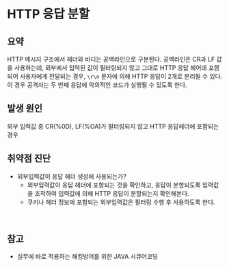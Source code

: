 # HTTP 응답 분할
## 요약
HTTP 메시지 구조에서 헤더와 바디는 공백라인으로 구분된다. 공백라인은 CR과 LF 값을 사용하는데, 외부에서 입력된 값이 필터링되지 않고 그대로 HTTP 응답 헤어데 포함되어 사용자에게 전달되는 경우, `\r\n` 문자에 의해 HTTP 응답이 2개로 분리될 수 있다. 이 경우 공격자는 두 번째 응답에 악의적인 코드가 실행될 수 있도록 한다.

## 발생 원인
외부 입력값 중 CR(%0D), LF(%OA)가 필터링되지 않고 HTTP 응답헤더에 포함되는 경우

## 취약점 진단
- 외부입력값이 응답 헤더 생성에 사용되는가?
   - 외부입력값이 응답 헤더에 포함되는 것을 확인하고, 응답이 분할되도록 입력값을 조작하여 입력값에 의해 HTTP 응답이 분할되는지 확인해본다.
   - 쿠키나 헤더 정보에 포함되는 외부입력값은 필터링 수행 후 사용하도록 한다.

<br>

## 참고
- 실무에 바로 적용하는 해킹방어를 위한 JAVA 시큐어코딩
